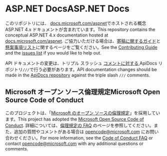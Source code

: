 # <a name="aspnet-docs"></a><span data-ttu-id="fba4e-101">ASP.NET Docs</span><span class="sxs-lookup"><span data-stu-id="fba4e-101">ASP.NET Docs</span></span>

<span data-ttu-id="fba4e-102">このリポジトリには、 [docs.microsoft.com/aspnet](https://docs.microsoft.com/aspnet)でホストされる概念 ASP.NET 4.x ドキュメントが含まれています。</span><span class="sxs-lookup"><span data-stu-id="fba4e-102">This repository contains the conceptual ASP.NET 4.x documentation hosted at [docs.microsoft.com/aspnet](https://docs.microsoft.com/aspnet).</span></span> <span data-ttu-id="fba4e-103">ご協力いただける場合は、[寄稿に関するガイド](CONTRIBUTING.md)と[懸案事項リスト](https://github.com/dotnet/AspNetDocs/issues)に関するページをご覧ください。</span><span class="sxs-lookup"><span data-stu-id="fba4e-103">See the [Contributing Guide](CONTRIBUTING.md) and the [issues list](https://github.com/dotnet/AspNetDocs/issues) if you would like to help out.</span></span>

<span data-ttu-id="fba4e-104">API ドキュメントの変更は、トリプル スラッシュ [ コメントに対する ](https://github.com/aspnet/ApiDocs)ApiDocs リポジトリ`///`で行う必要があります。</span><span class="sxs-lookup"><span data-stu-id="fba4e-104">API documentation changes should be made in the [ApiDocs repository](https://github.com/aspnet/ApiDocs) against the triple slash `///` comments.</span></span>

## <a name="microsoft-open-source-code-of-conduct"></a><span data-ttu-id="fba4e-105">Microsoft オープン ソース倫理規定</span><span class="sxs-lookup"><span data-stu-id="fba4e-105">Microsoft Open Source Code of Conduct</span></span>

<span data-ttu-id="fba4e-106">このプロジェクトは、「[Microsoft のオープン ソースの倫理規定](https://opensource.microsoft.com/codeofconduct/)」を採用しています。</span><span class="sxs-lookup"><span data-stu-id="fba4e-106">This project has adopted the [Microsoft Open Source Code of Conduct](https://opensource.microsoft.com/codeofconduct/).</span></span>
<span data-ttu-id="fba4e-107">詳細については、[倫理規定の FAQ](https://opensource.microsoft.com/codeofconduct/faq/) のページを参照してください。また、追加の質問やコメントがある場合は [opencode@microsoft.com](mailto:opencode@microsoft.com) にお問い合わせください。</span><span class="sxs-lookup"><span data-stu-id="fba4e-107">For more information, see the [Code of Conduct FAQ](https://opensource.microsoft.com/codeofconduct/faq/) or contact [opencode@microsoft.com](mailto:opencode@microsoft.com) with any additional questions or comments.</span></span>
